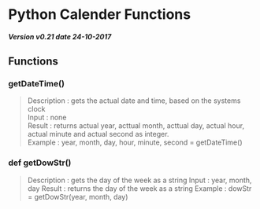 # Python Calender Functions
##### Version v0.21 date 24-10-2017
## Functions
### getDateTime()
> Description : gets the actual date and time, based on the systems clock <br />
> Input       : none <br />
> Result      : returns actual year, acttual month, acttual day, actual hour, actual minute and  actual second as integer. <br />
> Example     : year, month, day, hour, minute, second = getDateTime() <br />
### def getDowStr()
> Description : gets the day of the week as a string
> Input       : year, month, day
> Result      : returns the day of the week as a string
> Example     : dowStr = getDowStr(year, month, day)

